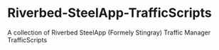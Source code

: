 Riverbed-SteelApp-TrafficScripts
================================

A collection of Riverbed SteelApp (Formely Stingray) Traffic Manager TrafficScripts
